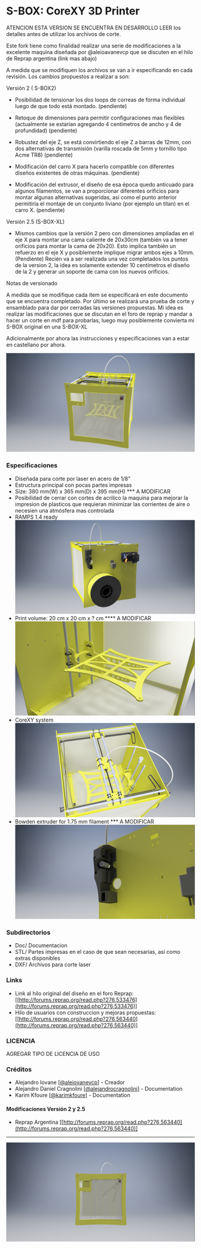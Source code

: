 # S-BOX: CoreXY 3D Printer


ATENCION ESTA VERSION SE ENCUENTRA EN DESARROLLO LEER los
detalles antes de utilizar los archivos de corte.



Este fork tiene como finalidad realizar una serie de
modificaciones a la excelente maquina diseñada por @aleioavanevcp que se
discuten en el hilo de Reprap argentina (link mas abajo)

A medida que se modifiquen los archivos se van a ir
especificando en cada revisión. Los cambios propuestos a realizar a son:
 

Versión 2 ( S-BOX2)



* Posibilidad de tensionar los dos loops de correas de forma
individual luego de que todo está montado. (pendiente)

* Retoque de dimensiones para permitir configuraciones mas
flexibles (actualmente se estarían agregando 4 centímetros de ancho y 4 de
profundidad) (pendiente)

* Robustez del eje Z, se está convirtiendo el eje Z a barras
de 12mm, con dos alternativas de transmisión (varilla roscada de 5mm y tornillo
tipo Acme TR8) (pendiente)

* Modificación del carro X para hacerlo compatible con
diferentes diseños existentes de otras máquinas. (pendiente)

* Modificación del extrusor, el diseño de esa época quedo
anticuado para algunos filamentos, se van a proporcionar diferentes orificios
para montar algunas alternativas sugeridas, asi como el punto anterior
permitiría el montaje de un conjunto liviano (por ejemplo un titan) en el carro
X. (pendiente)


Versión 2.5 (S-BOX-XL)

* Mismos cambios que la versión 2 pero con
dimensiones ampliadas en el eje X para montar una cama caliente de 20x30cm
(también va a tener orificios para montar la cama de 20x20). Esto implica
también un refuerzo en el eje X y posiblemente implique migrar ambos ejes a
10mm. (Pendiente) Recién va a ser realizada una vez completados los puntos de la version 2, la idea es solamente extender 10 centímetros el diseño de la 2 y generar un soporte de cama con los nuevos orificios.



Notas de versionado 

A medida que se modifique cada ítem se especificará en este
documento que se encuentra completado. Por último se realizará una prueba de
corte y ensamblado para dar por cerradas las versiones propuestas. Mi idea es
realizar las modificaciones que se discutan en el foro de reprap y mandar a
hacer un corte en mdf para probarlas, luego muy posiblemente convierta mi S-BOX
original en una S-BOX-XL 

Adicionalmente por ahora las instrucciones y
especificaciones van a estar en castellano por ahora.
 


![S-BOX](https://raw.githubusercontent.com/FabLabCordoba/S-Box-Core-XY/original/Doc/3D_Renders/isometric.png)


### Especificaciones
* Diseñada para corte por laser en acero de 1/8" 
* Estructura principal con pocas partes impresas
* Size: 380 mm(W) x 365 mm(D) x 395 mm(H) *** A MODIFICAR
* Posibilidad de cerrar con cortes de acrilico la maquina para mejorar la impresion de plasticos que requieran minimizar las corrientes de aire o necesien una atmósfera mas controlada
* RAMPS 1.4 ready
![S-BOX](https://raw.githubusercontent.com/FabLabCordoba/S-Box-Core-XY/original/Doc/3D_Renders/back.png)
* Print volume: 20 cm x 20 cm x ? cm  **** A MODIFICAR
![S-BOX](https://raw.githubusercontent.com/FabLabCordoba/S-Box-Core-XY/original/Doc/3D_Renders/bed.png)
* CoreXY system
![S-BOX](https://raw.githubusercontent.com/FabLabCordoba/S-Box-Core-XY/original/Doc/3D_Renders/coreXY.png)
* Bowden extruder for 1.75 mm filament *** A MODIFICAR
![S-BOX](https://raw.githubusercontent.com/FabLabCordoba/S-Box-Core-XY/original/Doc/3D_Renders/extruder.png)


### Subdirectorios

* Doc/ Documentacion 
* STL/ Partes impresas en el caso de que sean necesarias, asi como extras disponibles
* DXF/ Archivos para corte laser


### Links
* Link al hilo original del diseño en el foro Reprap: [[http://forums.reprap.org/read.php?276,533476](http://forums.reprap.org/read.php?276,533476)]
* Hilo de usuarios con construccion y mejoras propuestas: [[http://forums.reprap.org/read.php?276,563440](http://forums.reprap.org/read.php?276,563440)]


### LICENCIA
AGREGAR TIPO DE LICENCIA DE USO


### Créditos
* Alejandro Iovane [[@aleiovanevcp](https://github.com/aleiovanevcp)] - Creador 
* Alejandro Daniel Cragnolini [[@alejandrocragnolini](https://github.com/alejandrocragnolini)] - Documentation
* Karim Kfoure [[@karimkfoure](https://github.com/karimkfoure)] - Documentation

#### Modificaciones Versión 2 y 2.5
* Reprap Argentina [[http://forums.reprap.org/read.php?276,563440](http://forums.reprap.org/read.php?276,563440)]

---
![S-BOX](https://raw.githubusercontent.com/FabLabCordoba/S-Box-Core-XY/original/Doc/3D_Renders/front.png)
